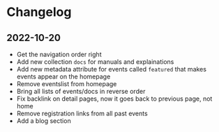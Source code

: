 # Changelog

## 2022-10-20

- Get the navigation order right
- Add new collection `docs` for manuals and explainations
- Add new metadata attribute for events called `featured` that makes events appear on the homepage
- Remove eventslist from homepage
- Bring all lists of events/docs in reverse order
- Fix backlink on detail pages, now it goes back to previous page, not home
- Remove registration links from all past events
- Add a blog section